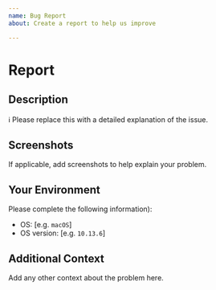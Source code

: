 ```yaml
---
name: Bug Report
about: Create a report to help us improve

---
```


# Report

## Description

ℹ Please replace this with a detailed explanation of the issue.

## Screenshots

If applicable, add screenshots to help explain your problem.

## Your Environment

Please complete the following information):
 - OS: [e.g. `macOS`]
 - OS version: [e.g. `10.13.6`]

## Additional Context
Add any other context about the problem here.